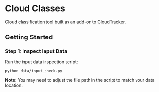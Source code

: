# Cloud Classes

Cloud classification tool built as an add-on to CloudTracker.

## Getting Started

### Step 1: Inspect Input Data

Run the input data inspection script:

```bash
python data/input_check.py
```

**Note:** You may need to adjust the file path in the script to match your data location.
